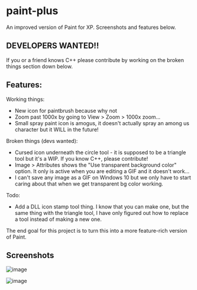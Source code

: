 # paint-plus
An improved version of Paint for XP. Screenshots and features below.

## DEVELOPERS WANTED!!
If you or a friend knows C++ please contribute by working on the broken things section down below.

## Features:

Working things:

- New icon for paintbrush because why not
- Zoom past 1000x by going to View > Zoom > 1000x zoom...
- Small spray paint icon is amogus, it doesn't actually spray an among us character but it WILL in the future!

Broken things (devs wanted):

- Cursed icon underneath the circle tool - it is supposed to be a triangle tool but it's a WIP. If you know C++, please contribute!
- Image > Attributes shows the "Use transparent background color" option. It only is active when you are editing a GIF and it doesn't work...
- I can't save any image as a GIF on Windows 10 but we only have to start caring about that when we get transparent bg color working.

Todo:

- Add a DLL icon stamp tool thing. I know that you can make one, but the same thing with the triangle tool, I have only figured out how to replace a tool instead of making a new one.

The end goal for this project is to turn this into a more feature-rich version of Paint.

## Screenshots

![image](https://github.com/user-attachments/assets/2d482e0e-7716-4a8c-bdc2-3813d27615ab)

![image](https://github.com/user-attachments/assets/087e03ad-2180-4e30-84db-4260dd6705c3)
